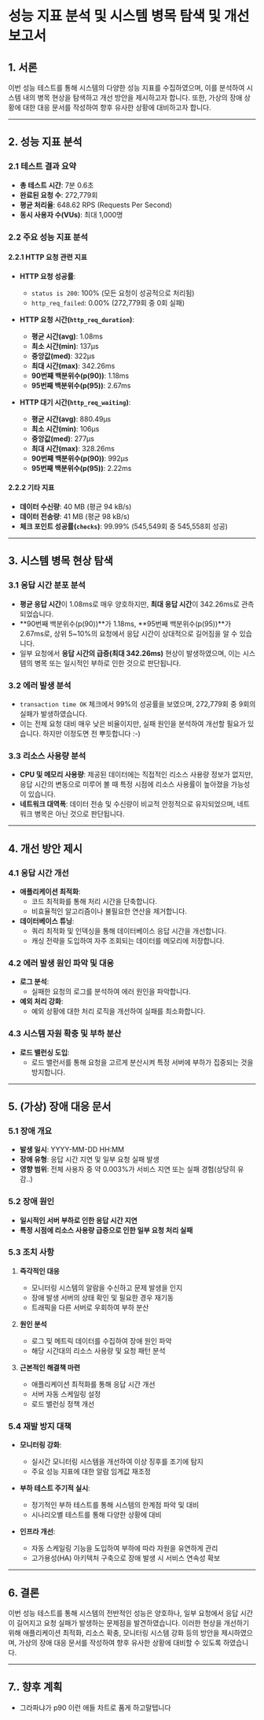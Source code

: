 # **성능 지표 분석 및 시스템 병목 탐색 및 개선 보고서**

## **1. 서론**

이번 성능 테스트를 통해 시스템의 다양한 성능 지표를 수집하였으며, 이를 분석하여 시스템 내의 병목 현상을 탐색하고 개선 방안을 제시하고자 합니다. 또한, 가상의 장애 상황에 대한 대응 문서를 작성하여 향후 유사한 상황에 대비하고자 합니다.

---

## **2. 성능 지표 분석**

### **2.1 테스트 결과 요약**

- **총 테스트 시간**: 7분 0.6초
- **완료된 요청 수**: 272,779회
- **평균 처리율**: 648.62 RPS (Requests Per Second)
- **동시 사용자 수(VUs)**: 최대 1,000명

### **2.2 주요 성능 지표 분석**

#### **2.2.1 HTTP 요청 관련 지표**

- **HTTP 요청 성공률**:
    - `status is 200`: 100% (모든 요청이 성공적으로 처리됨)
    - `http_req_failed`: 0.00% (272,779회 중 0회 실패)

- **HTTP 요청 시간(`http_req_duration`)**:
    - **평균 시간(avg)**: 1.08ms
    - **최소 시간(min)**: 137µs
    - **중앙값(med)**: 322µs
    - **최대 시간(max)**: 342.26ms
    - **90번째 백분위수(p(90))**: 1.18ms
    - **95번째 백분위수(p(95))**: 2.67ms

- **HTTP 대기 시간(`http_req_waiting`)**:
    - **평균 시간(avg)**: 880.49µs
    - **최소 시간(min)**: 106µs
    - **중앙값(med)**: 277µs
    - **최대 시간(max)**: 328.26ms
    - **90번째 백분위수(p(90))**: 992µs
    - **95번째 백분위수(p(95))**: 2.22ms

#### **2.2.2 기타 지표**

- **데이터 수신량**: 40 MB (평균 94 kB/s)
- **데이터 전송량**: 41 MB (평균 98 kB/s)
- **체크 포인트 성공률(`checks`)**: 99.99% (545,549회 중 545,558회 성공)

---

## **3. 시스템 병목 현상 탐색**

### **3.1 응답 시간 분포 분석**

- **평균 응답 시간**이 1.08ms로 매우 양호하지만, **최대 응답 시간**이 342.26ms로 관측되었습니다.
- **90번째 백분위수(p(90))**가 1.18ms, **95번째 백분위수(p(95))**가 2.67ms로, 상위 5~10%의 요청에서 응답 시간이 상대적으로 길어짐을 알 수 있습니다.
- 일부 요청에서 **응답 시간의 급증(최대 342.26ms)** 현상이 발생하였으며, 이는 시스템의 병목 또는 일시적인 부하로 인한 것으로 판단됩니다.

### **3.2 에러 발생 분석**

- `transaction time OK` 체크에서 99%의 성공률을 보였으며, 272,779회 중 9회의 실패가 발생하였습니다.
- 이는 전체 요청 대비 매우 낮은 비율이지만, 실패 원인을 분석하여 개선할 필요가 있습니다. 하지만 이정도면 전 뿌듯합니다 :-)

### **3.3 리소스 사용량 분석**

- **CPU 및 메모리 사용량**: 제공된 데이터에는 직접적인 리소스 사용량 정보가 없지만, 응답 시간의 변동으로 미루어 볼 때 특정 시점에 리소스 사용률이 높아졌을 가능성이 있습니다.
- **네트워크 대역폭**: 데이터 전송 및 수신량이 비교적 안정적으로 유지되었으며, 네트워크 병목은 아닌 것으로 판단됩니다.

---

## **4. 개선 방안 제시**

### **4.1 응답 시간 개선**

- **애플리케이션 최적화**:
    - 코드 최적화를 통해 처리 시간을 단축합니다.
    - 비효율적인 알고리즘이나 불필요한 연산을 제거합니다.
- **데이터베이스 튜닝**:
    - 쿼리 최적화 및 인덱싱을 통해 데이터베이스 응답 시간을 개선합니다.
    - 캐싱 전략을 도입하여 자주 조회되는 데이터를 메모리에 저장합니다.

### **4.2 에러 발생 원인 파악 및 대응**

- **로그 분석**:
    - 실패한 요청의 로그를 분석하여 에러 원인을 파악합니다.
- **예외 처리 강화**:
    - 예외 상황에 대한 처리 로직을 개선하여 실패를 최소화합니다.

### **4.3 시스템 자원 확충 및 부하 분산**

- **로드 밸런싱 도입**:
    - 로드 밸런서를 통해 요청을 고르게 분산시켜 특정 서버에 부하가 집중되는 것을 방지합니다.

---

## **5. (가상) 장애 대응 문서**

### **5.1 장애 개요**

- **발생 일시**: YYYY-MM-DD HH:MM
- **장애 유형**: 응답 시간 지연 및 일부 요청 실패 발생
- **영향 범위**: 전체 사용자 중 약 0.003%가 서비스 지연 또는 실패 경험(상당히 유감..)

### **5.2 장애 원인**

- **일시적인 서버 부하로 인한 응답 시간 지연**
- **특정 시점에 리소스 사용량 급증으로 인한 일부 요청 처리 실패**

### **5.3 조치 사항**

1. **즉각적인 대응**

    - 모니터링 시스템의 알람을 수신하고 문제 발생을 인지
    - 장애 발생 서버의 상태 확인 및 필요한 경우 재기동
    - 트래픽을 다른 서버로 우회하여 부하 분산

2. **원인 분석**

    - 로그 및 메트릭 데이터를 수집하여 장애 원인 파악
    - 해당 시간대의 리소스 사용량 및 요청 패턴 분석

3. **근본적인 해결책 마련**

    - 애플리케이션 최적화를 통해 응답 시간 개선
    - 서버 자동 스케일링 설정
    - 로드 밸런싱 정책 개선

### **5.4 재발 방지 대책**

- **모니터링 강화**:

    - 실시간 모니터링 시스템을 개선하여 이상 징후를 조기에 탐지
    - 주요 성능 지표에 대한 알람 임계값 재조정

- **부하 테스트 주기적 실시**:

    - 정기적인 부하 테스트를 통해 시스템의 한계점 파악 및 대비
    - 시나리오별 테스트를 통해 다양한 상황에 대비

- **인프라 개선**:

    - 자동 스케일링 기능을 도입하여 부하에 따라 자원을 유연하게 관리
    - 고가용성(HA) 아키텍처 구축으로 장애 발생 시 서비스 연속성 확보

---

## **6. 결론**

이번 성능 테스트를 통해 시스템의 전반적인 성능은 양호하나, 일부 요청에서 응답 시간이 길어지고 요청 실패가 발생하는 문제점을 발견하였습니다. 이러한 현상을 개선하기 위해 애플리케이션 최적화, 리소스 확충, 모니터링 시스템 강화 등의 방안을 제시하였으며, 가상의 장애 대응 문서를 작성하여 향후 유사한 상황에 대비할 수 있도록 하였습니다.

---

## **7.. 향후 계획**

-  그라파냐가 p90 이런 애들 차트로 품게 하고말텝니다
